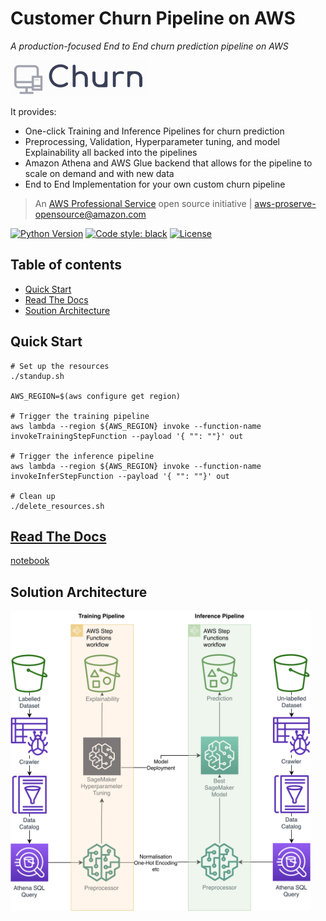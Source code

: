 # Customer Churn Pipeline on AWS

*A production-focused End to End churn prediction pipeline on AWS*


<img src="images/logo1.png" width="220" height="57" frameBorder="0">

It provides:

- One-click Training and Inference Pipelines for churn prediction
- Preprocessing, Validation, Hyperparameter tuning, and model Explainability all backed into the pipelines
- Amazon Athena and AWS Glue backend that allows for the pipeline to scale on demand and with new data
- End to End Implementation for your own custom churn pipeline


> An [AWS Professional Service](https://aws.amazon.com/professional-services/) open source initiative | aws-proserve-opensource@amazon.com

[![Python Version](https://img.shields.io/badge/python-3.9-brightgreen.svg)]()
[![Code style: black](https://img.shields.io/badge/code%20style-black-000000.svg)](https://github.com/psf/black)
[![License](https://img.shields.io/badge/License-MIT-blue.svg)](https://opensource.org/licenses/MIT)

## Table of contents

- [Quick Start](#quick-start)
- [Read The Docs](#read-the-docs)
- [Soution Architecture](#solution-architecture)

## Quick Start

    # Set up the resources
    ./standup.sh

    AWS_REGION=$(aws configure get region)

    # Trigger the training pipeline
    aws lambda --region ${AWS_REGION} invoke --function-name invokeTrainingStepFunction --payload '{ "": ""}' out

    # Trigger the inference pipeline
    aws lambda --region ${AWS_REGION} invoke --function-name invokeInferStepFunction --payload '{ "": ""}' out

    # Clean up
    ./delete_resources.sh

## [Read The Docs](https://awslabs.github.io/aws-customer-churn-pipeline/)

[notebook](notebook/Sample_Churn_Data_ETL.ipynb)

## Solution Architecture

<img src="images/arch.png" width="480" height="480" frameBorder="0" allowFullScreen>

